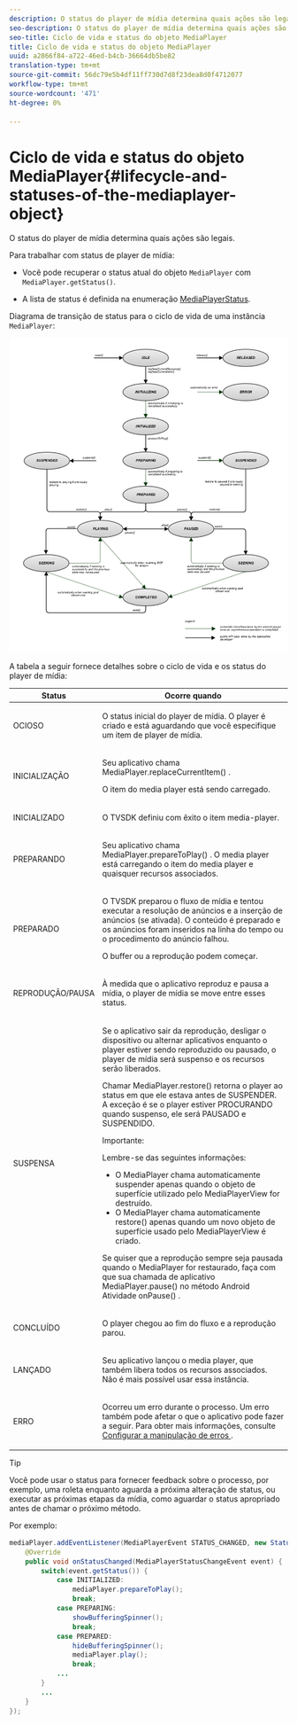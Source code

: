 ```yaml
---
description: O status do player de mídia determina quais ações são legais.
seo-description: O status do player de mídia determina quais ações são legais.
seo-title: Ciclo de vida e status do objeto MediaPlayer
title: Ciclo de vida e status do objeto MediaPlayer
uuid: a2866f84-a722-46ed-b4cb-36664db5be82
translation-type: tm+mt
source-git-commit: 56dc79e5b4df11ff730d7d8f23dea8d0f4712077
workflow-type: tm+mt
source-wordcount: '471'
ht-degree: 0%

---
```



# Ciclo de vida e status do objeto MediaPlayer{#lifecycle-and-statuses-of-the-mediaplayer-object}

O status do player de mídia determina quais ações são legais.

Para trabalhar com status de player de mídia:

* Você pode recuperar o status atual do objeto `MediaPlayer` com `MediaPlayer.getStatus()`.

* A lista de status é definida na enumeração [MediaPlayerStatus](https://help.adobe.com/en_US/primetime/api/psdk/javadoc_2.5/com/adobe/mediacore/MediaPlayerStatus.html).

Diagrama de transição de status para o ciclo de vida de uma instância `MediaPlayer`:

<!--<a id="fig_A6425F24C7734DC681D992859D2A6743"></a>-->

![](assets/media_player_statuses.png)

A tabela a seguir fornece detalhes sobre o ciclo de vida e os status do player de mídia:

<table id="table_82757A0043EB4AACA474E6B30326A6B7"> 
 <thead> 
  <tr> 
   <th colname="col1" class="entry"> Status </th> 
   <th colname="col2" class="entry"> Ocorre quando </th> 
  </tr> 
 </thead>
 <tbody> 
  <tr> 
   <td colname="col1"> OCIOSO </td> 
   <td colname="col2"> <p>O status inicial do player de mídia. O player é criado e está aguardando que você especifique um item de player de mídia. </p> </td> 
  </tr> 
  <tr> 
   <td colname="col1"> INICIALIZAÇÃO </td> 
   <td colname="col2"> <p>Seu aplicativo chama <span class="codeph"> MediaPlayer.replaceCurrentItem() </span>. </p> <p>O item do media player está sendo carregado. </p> </td> 
  </tr> 
  <tr> 
   <td colname="col1"> INICIALIZADO </td> 
   <td colname="col2"> <p>O TVSDK definiu com êxito o item media-player. </p> </td> 
  </tr> 
  <tr> 
   <td colname="col1"> PREPARANDO </td> 
   <td colname="col2"> <p>Seu aplicativo chama <span class="codeph"> MediaPlayer.prepareToPlay() </span>. O media player está carregando o item do media player e quaisquer recursos associados. </p> </td> 
  </tr> 
  <tr> 
   <td colname="col1"> PREPARADO </td> 
   <td colname="col2"> <p>O TVSDK preparou o fluxo de mídia e tentou executar a resolução de anúncios e a inserção de anúncios (se ativada). O conteúdo é preparado e os anúncios foram inseridos na linha do tempo ou o procedimento do anúncio falhou. </p> <p>O buffer ou a reprodução podem começar. </p> </td> 
  </tr> 
  <tr> 
   <td colname="col1"> REPRODUÇÃO/PAUSA </td> 
   <td colname="col2"> <p>À medida que o aplicativo reproduz e pausa a mídia, o player de mídia se move entre esses status. </p> </td> 
  </tr> 
  <tr> 
   <td colname="col1"> SUSPENSA </td> 
   <td colname="col2"> <p>Se o aplicativo sair da reprodução, desligar o dispositivo ou alternar aplicativos enquanto o player estiver sendo reproduzido ou pausado, o player de mídia será suspenso e os recursos serão liberados. </p> <p>Chamar <span class="codeph"> MediaPlayer.restore() </span> retorna o player ao status em que ele estava antes de SUSPENDER. A exceção é se o player estiver PROCURANDO quando suspenso, ele será PAUSADO e SUSPENDIDO. </p> <p>Importante:  <p>Lembre-se das seguintes informações: 
      <ul id="ul_1B21668994D1474AAA0BE839E0D69B00"> 
       <li id="li_08459A3AB03C45588D73FA162C27A56C">O <span class="codeph"> MediaPlayer </span> chama automaticamente <span class="codeph"> suspender </span> apenas quando o objeto de superfície utilizado pelo <span class="codeph"> MediaPlayerView </span> for destruído. </li> 
       <li id="li_B9926AA2E7B9441490F37D24AE2678A1">O <span class="codeph"> MediaPlayer </span> chama automaticamente <span class="codeph"> restore() </span> apenas quando um novo objeto de superfície usado pelo <span class="codeph"> MediaPlayerView </span> é criado. </li> 
      </ul> </p> </p> <p>Se quiser que a reprodução sempre seja pausada quando o MediaPlayer for restaurado, faça com que sua chamada de aplicativo <span class="codeph"> MediaPlayer.pause() </span> no método Android Atividade <span class="codeph"> onPause() </span>. </p> </td> 
  </tr> 
  <tr> 
   <td colname="col1"> CONCLUÍDO </td> 
   <td colname="col2"> <p>O player chegou ao fim do fluxo e a reprodução parou. </p> </td> 
  </tr> 
  <tr> 
   <td colname="col1"> LANÇADO </td> 
   <td colname="col2"> <p>Seu aplicativo lançou o media player, que também libera todos os recursos associados. Não é mais possível usar essa instância. </p> </td> 
  </tr> 
  <tr> 
   <td colname="col1"> ERRO </td> 
   <td colname="col2"> <p>Ocorreu um erro durante o processo. Um erro também pode afetar o que o aplicativo pode fazer a seguir. Para obter mais informações, consulte <a href="../../../tvsdk-3x-android-prog/android-3x-content-playback-options-android2/android-3x-error-handling-set-up.md" format="dita" scope="local"> Configurar a manipulação de erros </a>. </p> </td> 
  </tr> 
 </tbody> 
</table>

>[!TIP]
>
>Você pode usar o status para fornecer feedback sobre o processo, por exemplo, uma roleta enquanto aguarda a próxima alteração de status, ou executar as próximas etapas da mídia, como aguardar o status apropriado antes de chamar o próximo método.

Por exemplo:

```java
mediaPlayer.addEventListener(MediaPlayerEvent STATUS_CHANGED, new StatusChangeEventListener() { 
    @Override  
    public void onStatusChanged(MediaPlayerStatusChangeEvent event) { 
        switch(event.getStatus()) { 
            case INITIALIZED: 
                mediaPlayer.prepareToPlay(); 
                break; 
            case PREPARING: 
                showBufferingSpinner(); 
                break; 
            case PREPARED: 
                hideBufferingSpinner(); 
                mediaPlayer.play(); 
                break; 
            ...                
        } 
        ... 
    } 
}); 
```
